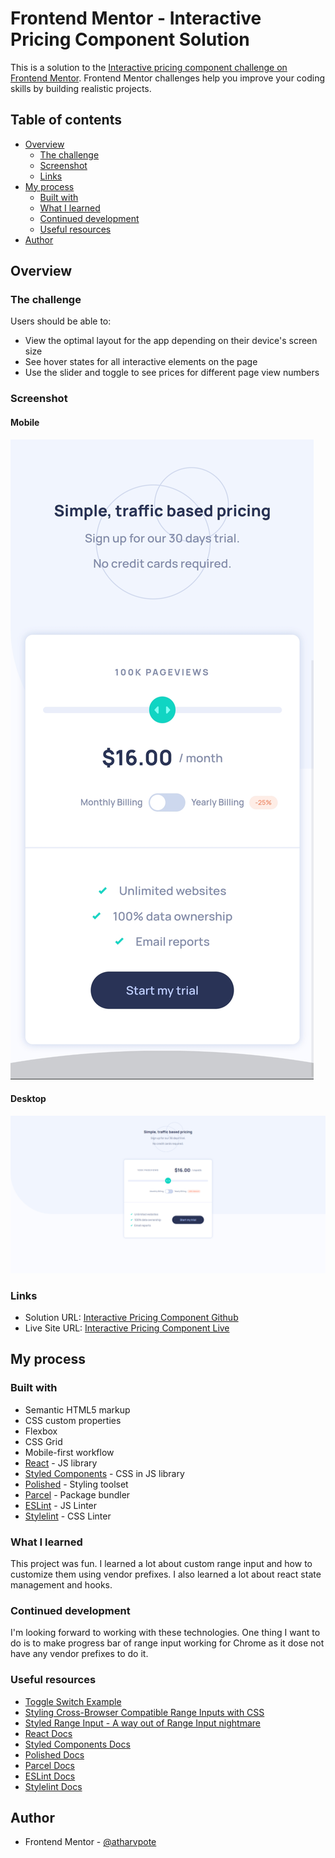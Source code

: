 # Frontend Mentor - Interactive Pricing Component Solution

This is a solution to the [Interactive pricing component challenge on Frontend Mentor](https://www.frontendmentor.io/challenges/interactive-pricing-component-t0m8PIyY8). Frontend Mentor challenges help you improve your coding skills by building realistic projects.

## Table of contents

- [Overview](#overview)
  - [The challenge](#the-challenge)
  - [Screenshot](#screenshot)
  - [Links](#links)
- [My process](#my-process)
  - [Built with](#built-with)
  - [What I learned](#what-i-learned)
  - [Continued development](#continued-development)
  - [Useful resources](#useful-resources)
- [Author](#author)

## Overview

### The challenge

Users should be able to:

- View the optimal layout for the app depending on their device's screen size
- See hover states for all interactive elements on the page
- Use the slider and toggle to see prices for different page view numbers

### Screenshot

#### Mobile

![](./screenshots/mobile.png)

#### Desktop

![](./screenshots/desktop.png)

### Links

- Solution URL: [Interactive Pricing Component Github](https://github.com/atharvpote/Interactive-Pricing-Component)
- Live Site URL: [Interactive Pricing Component Live](https://fe-pricing-component.netlify.app/)

## My process

### Built with

- Semantic HTML5 markup
- CSS custom properties
- Flexbox
- CSS Grid
- Mobile-first workflow
- [React](https://reactjs.org/) - JS library
- [Styled Components](https://styled-components.com/) - CSS in JS library
- [Polished](https://polished.js.org/) - Styling toolset
- [Parcel](https://parceljs.org/) - Package bundler
- [ESLint](https://eslint.org/) - JS Linter
- [Stylelint](https://stylelint.io/) - CSS Linter

### What I learned

This project was fun. I learned a lot about custom range input and how to customize them using vendor prefixes. I also learned a lot about react state management and hooks.

### Continued development

I'm looking forward to working with these technologies. One thing I want to do is to make progress bar of range input working for Chrome as it dose not have any vendor prefixes to do it.

### Useful resources

- [Toggle Switch Example](https://codepen.io/mburnette/pen/LxNxNg)
- [Styling Cross-Browser Compatible Range Inputs with CSS](https://css-tricks.com/styling-cross-browser-compatible-range-inputs-css/)
- [Styled Range Input - A way out of Range Input nightmare](https://dev.to/munkacsimark/styled-range-input-a-way-out-of-range-input-nightmare-jeo)
- [React Docs](https://reactjs.org/docs/getting-started.html)
- [Styled Components Docs](https://styled-components.com/docs)
- [Polished Docs](https://polished.js.org/docs/)
- [Parcel Docs](https://parceljs.org/docs/)
- [ESLint Docs](https://eslint.org/docs/latest/)
- [Stylelint Docs](https://stylelint.io/)

## Author

- Frontend Mentor - [@atharvpote](https://www.frontendmentor.io/profile/atharvpote)
